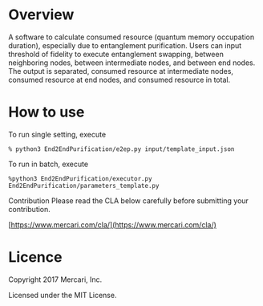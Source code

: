 # Overview
A software to calculate consumed resource (quantum memory occupation duration), especially due to entanglement purification.
Users can input threshold of fidelity to execute entanglement swapping, between neighboring nodes, between intermediate nodes, and between end nodes.
The output is separated, consumed resource at intermediate nodes, consumed resource at end nodes, and consumed resource in total.

# How to use
To run single setting, execute

```
% python3 End2EndPurification/e2ep.py input/template_input.json
```

To run in batch, execute

```
%python3 End2EndPurification/executor.py End2EndPurification/parameters_template.py
```

Contribution
Please read the CLA below carefully before submitting your contribution.

[https://www.mercari.com/cla/](https://www.mercari.com/cla/)

# Licence
Copyright 2017 Mercari, Inc.

Licensed under the MIT License.

